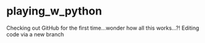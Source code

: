 # playing_w_python
Checking out GitHub for the first time...wonder how all this works...?!
Editing code via a new branch
